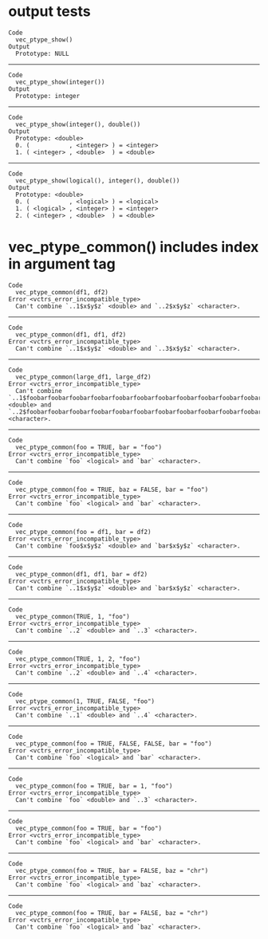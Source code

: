 # output tests

    Code
      vec_ptype_show()
    Output
      Prototype: NULL

---

    Code
      vec_ptype_show(integer())
    Output
      Prototype: integer

---

    Code
      vec_ptype_show(integer(), double())
    Output
      Prototype: <double>
      0. (           , <integer> ) = <integer>
      1. ( <integer> , <double>  ) = <double> 

---

    Code
      vec_ptype_show(logical(), integer(), double())
    Output
      Prototype: <double>
      0. (           , <logical> ) = <logical>
      1. ( <logical> , <integer> ) = <integer>
      2. ( <integer> , <double>  ) = <double> 

# vec_ptype_common() includes index in argument tag

    Code
      vec_ptype_common(df1, df2)
    Error <vctrs_error_incompatible_type>
      Can't combine `..1$x$y$z` <double> and `..2$x$y$z` <character>.

---

    Code
      vec_ptype_common(df1, df1, df2)
    Error <vctrs_error_incompatible_type>
      Can't combine `..1$x$y$z` <double> and `..3$x$y$z` <character>.

---

    Code
      vec_ptype_common(large_df1, large_df2)
    Error <vctrs_error_incompatible_type>
      Can't combine `..1$foobarfoobarfoobarfoobarfoobarfoobarfoobarfoobarfoobarfoobarfoobarfoobarfoobarfoobarfoobarfoobarfoobarfoobarfoobarfoobar$y$z` <double> and `..2$foobarfoobarfoobarfoobarfoobarfoobarfoobarfoobarfoobarfoobarfoobarfoobarfoobarfoobarfoobarfoobarfoobarfoobarfoobarfoobar$y$z` <character>.

---

    Code
      vec_ptype_common(foo = TRUE, bar = "foo")
    Error <vctrs_error_incompatible_type>
      Can't combine `foo` <logical> and `bar` <character>.

---

    Code
      vec_ptype_common(foo = TRUE, baz = FALSE, bar = "foo")
    Error <vctrs_error_incompatible_type>
      Can't combine `foo` <logical> and `bar` <character>.

---

    Code
      vec_ptype_common(foo = df1, bar = df2)
    Error <vctrs_error_incompatible_type>
      Can't combine `foo$x$y$z` <double> and `bar$x$y$z` <character>.

---

    Code
      vec_ptype_common(df1, df1, bar = df2)
    Error <vctrs_error_incompatible_type>
      Can't combine `..1$x$y$z` <double> and `bar$x$y$z` <character>.

---

    Code
      vec_ptype_common(TRUE, 1, "foo")
    Error <vctrs_error_incompatible_type>
      Can't combine `..2` <double> and `..3` <character>.

---

    Code
      vec_ptype_common(TRUE, 1, 2, "foo")
    Error <vctrs_error_incompatible_type>
      Can't combine `..2` <double> and `..4` <character>.

---

    Code
      vec_ptype_common(1, TRUE, FALSE, "foo")
    Error <vctrs_error_incompatible_type>
      Can't combine `..1` <double> and `..4` <character>.

---

    Code
      vec_ptype_common(foo = TRUE, FALSE, FALSE, bar = "foo")
    Error <vctrs_error_incompatible_type>
      Can't combine `foo` <logical> and `bar` <character>.

---

    Code
      vec_ptype_common(foo = TRUE, bar = 1, "foo")
    Error <vctrs_error_incompatible_type>
      Can't combine `foo` <double> and `..3` <character>.

---

    Code
      vec_ptype_common(foo = TRUE, bar = "foo")
    Error <vctrs_error_incompatible_type>
      Can't combine `foo` <logical> and `bar` <character>.

---

    Code
      vec_ptype_common(foo = TRUE, bar = FALSE, baz = "chr")
    Error <vctrs_error_incompatible_type>
      Can't combine `foo` <logical> and `baz` <character>.

---

    Code
      vec_ptype_common(foo = TRUE, bar = FALSE, baz = "chr")
    Error <vctrs_error_incompatible_type>
      Can't combine `foo` <logical> and `baz` <character>.

